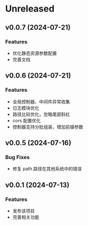 # Unreleased

## v0.0.7 (2024-07-21)

### Features

- 优化静态资源参数配置
- 完善文档

## v0.0.6 (2024-07-21)

### Features

- 全局控制器、中间件异常收集
- 日志模块优化
- 路径比较优化，忽略尾部斜杠
- cors 配置优化
- 控制器支持分批组装，增加前缀参数

## v0.0.5 (2024-07-16)

### Bug Fixes

- 修复 path 路径在其他系统中的错误

## v0.0.1 (2024-07-13)

### Features

- 发布该项目
- 完善相关功能
